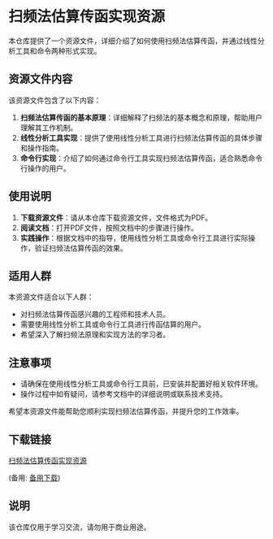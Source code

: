 # 扫频法估算传函实现资源

本仓库提供了一个资源文件，详细介绍了如何使用扫频法估算传函，并通过线性分析工具和命令两种形式实现。

## 资源文件内容

该资源文件包含了以下内容：

1. **扫频法估算传函的基本原理**：详细解释了扫频法的基本概念和原理，帮助用户理解其工作机制。
2. **线性分析工具实现**：提供了使用线性分析工具进行扫频法估算传函的具体步骤和操作指南。
3. **命令行实现**：介绍了如何通过命令行工具实现扫频法估算传函，适合熟悉命令行操作的用户。

## 使用说明

1. **下载资源文件**：请从本仓库下载资源文件，文件格式为PDF。
2. **阅读文档**：打开PDF文件，按照文档中的步骤进行操作。
3. **实践操作**：根据文档中的指导，使用线性分析工具或命令行工具进行实际操作，验证扫频法估算传函的效果。

## 适用人群

本资源文件适合以下人群：

- 对扫频法估算传函感兴趣的工程师和技术人员。
- 需要使用线性分析工具或命令行工具进行传函估算的用户。
- 希望深入了解扫频法原理和实现方法的学习者。

## 注意事项

- 请确保在使用线性分析工具或命令行工具前，已安装并配置好相关软件环境。
- 操作过程中如有疑问，请参考文档中的详细说明或联系技术支持。

希望本资源文件能帮助您顺利实现扫频法估算传函，并提升您的工作效率。

## 下载链接
[扫频法估算传函实现资源](https://pan.quark.cn/s/908d3ee5bb16) 

(备用: [备用下载](https://pan.baidu.com/s/1HDVMRVgShXrpjA8OsDCNgQ?pwd=1234))

## 说明

该仓库仅用于学习交流，请勿用于商业用途。
